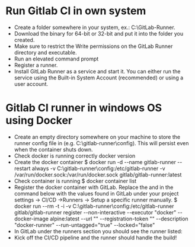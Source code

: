 # Run Gitlab CI in own system

- Create a folder somewhere in your system, ex.: C:\GitLab-Runner.
- Download the binary for 64-bit or 32-bit and put it into the folder you created.
- Make sure to restrict the Write permissions on the GitLab Runner directory and executable. 
- Run an elevated command prompt
- Register a runner.
- Install GitLab Runner as a service and start it. You can either run the service using the Built-in System Account (recommended) or using a user account.

# Gitlab CI runner in windows OS using Docker

- Create an empty directory somewhere on your machine to store the runner config file in (e.g. C:\gitlab-runner\config). This will persist even when the container shuts down.
- Check docker is running correctly
docker version
- Create the docker container
$ docker run -d --name gitlab-runner --restart always -v C:\gitlab-runner\config:/etc/gitlab-runner -v /var/run/docker.sock:/var/run/docker.sock gitlab/gitlab-runner:latest
- Check container is running
$ docker container list
- Register the docker container with GitLab. Replace the <URL> and <TOKEN> in the command below with the values found in GitLab under your project settings -> CI/CD ->Runners -> Setup a specific runner manually.
$ docker run --rm -t -i -v C:\gitlab-runner\config:/etc/gitlab-runner gitlab/gitlab-runner register --non-interactive --executor "docker" --docker-image alpine:latest --url "<URL>" --registration-token "<TOKEN>" --description "docker-runner" --run-untagged="true" --locked="false"
- In GitLab under the runners section you should see the runner listed:
- Kick off the CI/CD pipeline and the runner should handle the build!